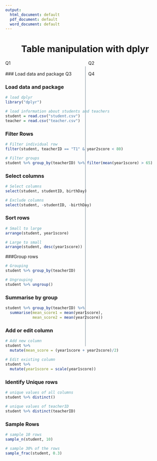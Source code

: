 ```yaml
---
output:
  html_document: default
  pdf_document: default
  word_document: default
---
```

<style> 
.vertical { 
border-left: 2px solid #AEB6BF; 
height: 850px;
margin-top: 2%;
margin-bottom: 2%;
position:absolute; 
left: 50%; 
} 
</style> 

<center><h1>Table manipulation with dplyr</h1></center>


<div style="width: 100%; overflow: hidden;">
<div style="width: 48%; float: left;"> 
Q1
</div>
<div class="vertical">
</div>
<div style="width: 48%; float: right;">
Q2
</div>
</div>

<div style="page-break-after: always; visibility: hidden"> 
\pagebreak 
</div>


<div style="width: 100%; overflow: hidden;">
<div style="width: 48%; float: left;"> 
### Load data and package
Q3
</div>
<div class="vertical">
</div>
<div style="width: 48%; float: right;">
Q4
</div>
</div>

### Load data and package
```R
# load dplyr
library("dplyr")

# load information about students and teachers
student = read.csv("student.csv")
teacher = read.csv("teacher.csv")
```

### Filter Rows

```R
# Filter individual row
filter(student, teacherID == "T1" & year2score < 80) 

# Filter groups
student %>% group_by(teacherID) %>% filter(mean(year1score) > 65)
```

### Select columns
```R
# Select columns
select(student, studentID, birthDay)

# Exclude columns
select(student, -studentID, -birthDay)
```

### Sort rows
```R
# Small to large
arrange(student, year1score)

# Large to small
arrange(student, desc(year1score))
```

###Group rows
```R
# Grouping
student %>% group_by(teacherID) 

# Ungrouping
student %>% ungroup()
```

### Summarise by group
```R
student %>% group_by(teacherID) %>% 
  summarise(mean_score1 = mean(year1score),
            mean_score2 = mean(year2score))
```
### Add or edit column
```R
# Add new column
student %>%  
  mutate(mean_score = (year1score + year2score)/2)
  
# Edit existing column
student %>%  
  mutate(year1score = scale(year1score))
```

### Identify Unique rows
```R
# unique values of all columns
student %>% distinct()

# unique values of teacherID
student %>% distinct(teacherID)
```

### Sample Rows
```R
# sample 10 rows
sample_n(student, 10)

# sample 30% of the rows
sample_frac(student, 0.3)
``` 